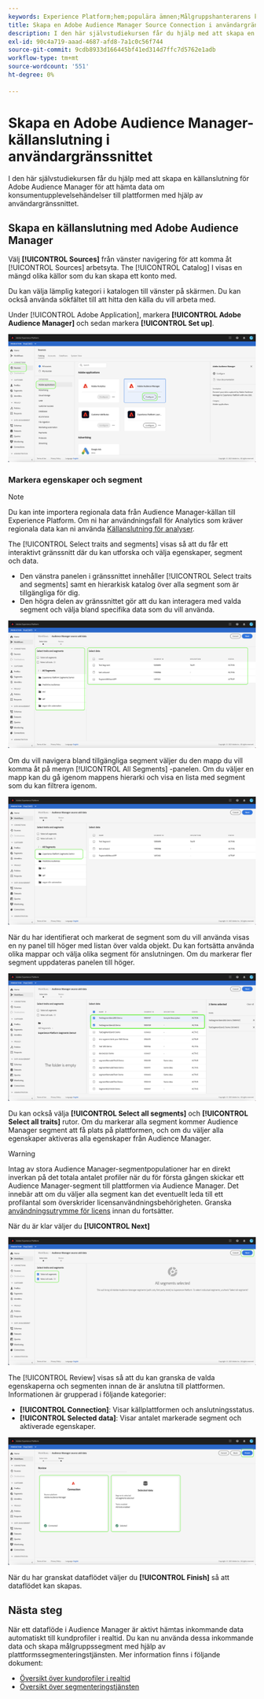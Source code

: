 ```yaml
---
keywords: Experience Platform;hem;populära ämnen;Målgruppshanterarens källkontakt;Audience Manager;målgruppshanterarens koppling
title: Skapa en Adobe Audience Manager Source Connection i användargränssnittet
description: I den här självstudiekursen får du hjälp med att skapa en källanslutning för Adobe Audience Manager så att du kan hämta data om konsumentupplevelsehändelser till plattformen med hjälp av användargränssnittet.
exl-id: 90c4a719-aaad-4687-afd8-7a1c0c56f744
source-git-commit: 9cdb8933d166445bf41ed314d7ffc7d5762e1adb
workflow-type: tm+mt
source-wordcount: '551'
ht-degree: 0%

---
```


# Skapa en Adobe Audience Manager-källanslutning i användargränssnittet

I den här självstudiekursen får du hjälp med att skapa en källanslutning för Adobe Audience Manager för att hämta data om konsumentupplevelsehändelser till plattformen med hjälp av användargränssnittet.

## Skapa en källanslutning med Adobe Audience Manager

Välj **[!UICONTROL Sources]** från vänster navigering för att komma åt [!UICONTROL Sources] arbetsyta. The [!UICONTROL Catalog] I visas en mängd olika källor som du kan skapa ett konto med.

Du kan välja lämplig kategori i katalogen till vänster på skärmen. Du kan också använda sökfältet till att hitta den källa du vill arbeta med.

Under [!UICONTROL Adobe Application], markera **[!UICONTROL Adobe Audience Manager]** och sedan markera **[!UICONTROL Set up]**.

![katalog](../../../../images/tutorials/create/aam/catalog.png)

### Markera egenskaper och segment

>[!NOTE]
>
>Du kan inte importera regionala data från Audience Manager-källan till Experience Platform. Om ni har användningsfall för Analytics som kräver regionala data kan ni använda [Källanslutning för analyser](../adobe-applications/analytics.md).

The [!UICONTROL Select traits and segments] visas så att du får ett interaktivt gränssnitt där du kan utforska och välja egenskaper, segment och data.

* Den vänstra panelen i gränssnittet innehåller [!UICONTROL Select traits and segments] samt en hierarkisk katalog över alla segment som är tillgängliga för dig.
* Den högra delen av gränssnittet gör att du kan interagera med valda segment och välja bland specifika data som du vill använda.

![tilläggsdata](../../../../images/tutorials/create/aam/add-data.png)

Om du vill navigera bland tillgängliga segment väljer du den mapp du vill komma åt på menyn [!UICONTROL All Segments] -panelen. Om du väljer en mapp kan du gå igenom mappens hierarki och visa en lista med segment som du kan filtrera igenom.

![segment-mapp](../../../../images/tutorials/create/aam/segment-folder.png)

När du har identifierat och markerat de segment som du vill använda visas en ny panel till höger med listan över valda objekt. Du kan fortsätta använda olika mappar och välja olika segment för anslutningen. Om du markerar fler segment uppdateras panelen till höger.

![select-data](../../../../images/tutorials/create/aam/select-data.png)

Du kan också välja **[!UICONTROL Select all segments]** och **[!UICONTROL Select all traits]** rutor. Om du markerar alla segment kommer Audience Manager segment att få plats på plattformen, och om du väljer alla egenskaper aktiveras alla egenskaper från Audience Manager.

>[!WARNING]
>
>Intag av stora Audience Manager-segmentpopulationer har en direkt inverkan på det totala antalet profiler när du för första gången skickar ett Audience Manager-segment till plattformen via Audience Manager. Det innebär att om du väljer alla segment kan det eventuellt leda till ett profilantal som överskrider licensanvändningsbehörigheten. Granska [användningsutrymme för licens](../../../../../dashboards/guides/license-usage.md) innan du fortsätter.

När du är klar väljer du **[!UICONTROL Next]**

![helsegmentering](../../../../images/tutorials/create/aam/all-segments.png)

The [!UICONTROL Review] visas så att du kan granska de valda egenskaperna och segmenten innan de är anslutna till plattformen. Informationen är grupperad i följande kategorier:

* **[!UICONTROL Connection]**: Visar källplattformen och anslutningsstatus.
* **[!UICONTROL Selected data]**: Visar antalet markerade segment och aktiverade egenskaper.

![recension](../../../../images/tutorials/create/aam/review.png)

När du har granskat dataflödet väljer du **[!UICONTROL Finish]** så att dataflödet kan skapas.

## Nästa steg

När ett dataflöde i Audience Manager är aktivt hämtas inkommande data automatiskt till kundprofiler i realtid. Du kan nu använda dessa inkommande data och skapa målgruppssegment med hjälp av plattformssegmenteringstjänsten. Mer information finns i följande dokument:

* [Översikt över kundprofiler i realtid](../../../../../profile/home.md)
* [Översikt över segmenteringstjänsten](../../../../../segmentation/home.md)
